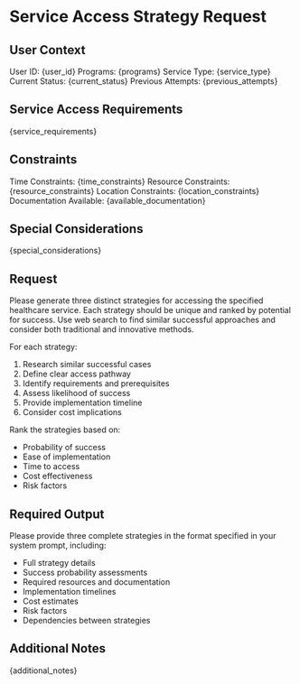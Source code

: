 # Service Access Strategy Request

## User Context
User ID: {user_id}
Programs: {programs}
Service Type: {service_type}
Current Status: {current_status}
Previous Attempts: {previous_attempts}

## Service Access Requirements
{service_requirements}

## Constraints
Time Constraints: {time_constraints}
Resource Constraints: {resource_constraints}
Location Constraints: {location_constraints}
Documentation Available: {available_documentation}

## Special Considerations
{special_considerations}

## Request
Please generate three distinct strategies for accessing the specified healthcare service. Each strategy should be unique and ranked by potential for success. Use web search to find similar successful approaches and consider both traditional and innovative methods.

For each strategy:
1. Research similar successful cases
2. Define clear access pathway
3. Identify requirements and prerequisites
4. Assess likelihood of success
5. Provide implementation timeline
6. Consider cost implications

Rank the strategies based on:
- Probability of success
- Ease of implementation
- Time to access
- Cost effectiveness
- Risk factors

## Required Output
Please provide three complete strategies in the format specified in your system prompt, including:
- Full strategy details
- Success probability assessments
- Required resources and documentation
- Implementation timelines
- Cost estimates
- Risk factors
- Dependencies between strategies

## Additional Notes
{additional_notes}

